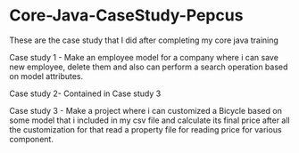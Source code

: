 # Core-Java-CaseStudy-Pepcus
These are the case study that I did after completing my core java training

Case study 1 - Make an employee model for a company where i can save new employee, delete them and also can perform a search operation based on model attributes.

Case study 2- Contained in Case study 3

Case study 3 - Make a project where i can customized a Bicycle based on some model that i included in my csv file and calculate its final price after all the                            customization for that read a property file for reading price for various component.  
